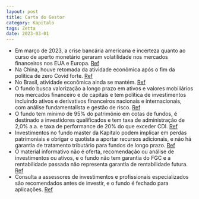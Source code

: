 ```yaml
---
layout: post
title: Carta do Gestor
category: Kapitalo
tags: Zetta
date: 2023-03-01
---
```


- Em março de 2023, a crise bancária americana e incerteza quanto ao curso de aperto monetário geraram volatilidade nos mercados financeiros nos EUA e Europa.
<a href="#" onclick="search_on_pdf('Cenário Ao longo do mês, a crise bancária americana movimentou os mercados e gerou mais incertezas ')">Ref</a>
- Na China, houve retomada da atividade econômica após o fim da política de zero Covid forte.
<a href="#" onclick="search_on_pdf('maio/22, puxada principalmente pela atividade do setor de serviços. Na China, tivemos a divulgação ')">Ref</a>
- No Brasil, atividade econômica ainda se mantém.
<a href="#" onclick="search_on_pdf('No Brasil, estamos esperando uma desaceleração mais significativa da atividade há bastante tempo, ma')">Ref</a>
- O fundo busca valorização a longo prazo em ativos e valores mobiliários nos mercados financeiro e de capitais e tem política de investimentos incluindo ativos e derivativos financeiros nacionais e internacionais, com análise fundamentalista e gestão de risco.
<a href="#" onclick="search_on_pdf('O objetivo do Fundo é buscar a valorização de suas cotas no longo prazo, por meio da realização de i')">Ref</a>
- O fundo tem mínimo de 95% do patrimônio em cotas de fundos, é destinado a investidores qualificados e tem taxa de administração de 2,0% a.a. e taxa de performance de 20% do que exceder CDI.
<a href="#" onclick="search_on_pdf('análise fundamentalista associada à rigorosa monitoração e gestão de risco. Este fundo aplica no mín')">Ref</a>
- Investimentos no fundo master da Kapitalo podem implicar em perdas patrimoniais e obrigar o quotista a aportar recursos adicionais, e não há garantia de tratamento tributário para fundos de longo prazo.
<a href="#" onclick="search_on_pdf('superiores ao capital aplicado, implicando na ocorrência de patrimônio líquido negativo no Fundo e n')">Ref</a>
- O material informativo não é oferta, recomendação ou análise de investimentos ou ativos, e o fundo não tem garantia do FGC e a rentabilidade passada não representa garantia de rentabilidade futura.
<a href="#" onclick="search_on_pdf('Este conteúdo foi preparado pelas gestoras Kapitalo (Kapitalo Investimentos Ltda. e Kapitalo Ciclo G')">Ref</a>
- Consulta a assessores de investimentos e profissionais especializados são recomendados antes de investir, e o fundo é fechado para aplicações.
<a href="#" onclick="search_on_pdf('de investimentos e profissionais especializados antes de tomar sua decisão. O Fundo apresentado pode')">Ref</a>
